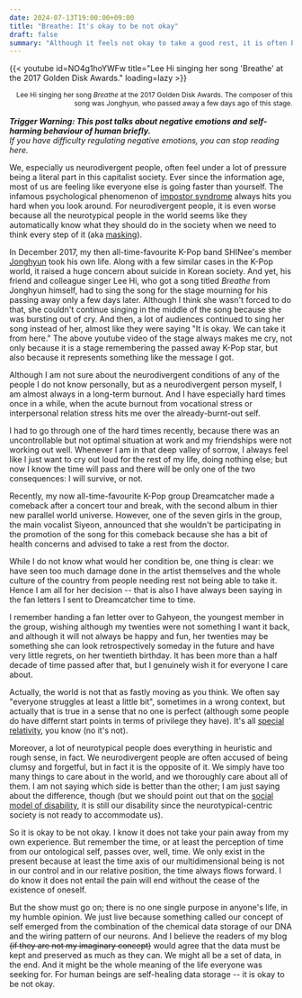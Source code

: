 ```yaml
---
date: 2024-07-13T19:00:00+09:00
title: "Breathe: It's okay to be not okay"
draft: false
summary: "Although it feels not okay to take a good rest, it is often better in the long run."
---
```

{{< youtube id=NO4g1hoYWFw title="Lee Hi singing her song 'Breathe' at the 2017 Golden Disk Awards." loading=lazy >}}
<p style="flex-basis: 100%; font-family: var(--font-sans); font-size: 12px; text-align: right; margin-top: 0.2rem; margin-bottom: 1rem;">Lee Hi singing her song <i>Breathe</i> at the 2017 Golden Disk Awards. The composer of this song was Jonghyun, who passed away a few days ago of this stage.</p>

_**Trigger Warning: This post talks about negative emotions and self-harming behaviour of human briefly.**_  
_If you have difficulty regulating negative emotions, you can stop reading here._

We, especially us neurodivergent people, often feel under a lot of pressure being a literal part in this capitalist society. Ever since the information age, most of us are feeling like everyone else is going faster than yourself. The infamous psychological phenomenon of [impostor syndrome](https://en.wikipedia.org/wiki/Impostor_syndrome) always hits you hard when you look around. For neurodivergent people, it is even worse because all the neurotypical people in the world seems like they automatically know what they should do in the society when we need to think every step of it (aka [masking](https://en.wikipedia.org/wiki/Autistic_masking)).

In December 2017, my then all-time-favourite K-Pop band SHINee's member [Jonghyun](https://en.wikipedia.org/wiki/Kim_Jong-hyun) took his own life. Along with a few similar cases in the K-Pop world, it raised a huge concern about suicide in Korean society. And yet, his friend and colleague singer Lee Hi, who got a song titled _Breathe_ from Jonghyun himself, had to sing the song for the stage mourning for his passing away only a few days later. Although I think she wasn't forced to do that, she couldn't continue singing in the middle of the song because she was bursting out of cry. And then, a lot of audiences continued to sing her song instead of her, almost like they were saying "It is okay. We can take it from here." The above youtube video of the stage always makes me cry, not only because it is a stage remembering the passed away K-Pop star, but also because it represents something like the message I got.

Although I am not sure about the neurodivergent conditions of any of the people I do not know personally, but as a neurodivergent person myself, I am almost always in a long-term burnout. And I have especially hard times once in a while, when the acute burnout from vocational stress or interpersonal relation stress hits me over the already-burnt-out self.

I had to go through one of the hard times recently, because there was an uncontrollable but not optimal situation at work and my friendships were not working out well. Whenever I am in that deep valley of sorrow, I always feel like I just want to cry out loud for the rest of my life, doing nothing else; but now I know the time will pass and there will be only one of the two consequences: I will survive, or not.

Recently, my now all-time-favourite K-Pop group Dreamcatcher made a comeback after a concert tour and break, with the second album in thier new parallel world universe. However, one of the seven girls in the group, the main vocalist Siyeon, announced that she wouldn't be participating in the promotion of the song for this comeback because she has a bit of health concerns and advised to take a rest from the doctor.

While I do not know what would her condition be, one thing is clear: we have seen too much damage done in the artist themselves and the whole culture of the country from people needing rest not being able to take it. Hence I am all for her decision -- that is also I have always been saying in the fan letters I sent to Dreamcatcher time to time.

I remember handing a fan letter over to Gahyeon, the youngest member in the group, wishing although my twenties were not something I want it back, and although it will not always be happy and fun, her twenties may be something she can look retrospectively someday in the future and have very little regrets, on her twentieth birthday. It has been more than a half decade of time passed after that, but I genuinely wish it for everyone I care about.

Actually, the world is not that as fastly moving as you think. We often say "everyone struggles at least a little bit", sometimes in a wrong context, but actually that is true in a sense that no one is perfect (although some people do have differnt start points in terms of privilege they have). It's all [special relativity](https://en.wikipedia.org/wiki/Special_relativity), you know (no it's not).

Moreover, a lot of neurotypical people does everything in heuristic and rough sense, in fact. We neurodivergent people are often accused of being clumsy and forgetful, but in fact it is the opposite of it. We simply have too many things to care about in the world, and we thoroughly care about all of them. I am not saying which side is better than the other; I am just saying about the difference, though (but we should point out that on the [social model of disability](https://en.wikipedia.org/wiki/Social_model_of_disability), it is still our disability since the neurotypical-centric society is not ready to accommodate us).

So it is okay to be not okay. I know it does not take your pain away from my own experience. But remember the time, or at least the perception of time from our ontological self, passes over, well, time. We only exist in the present because at least the time axis of our multidimensional being is not in our control and in our relative position, the time always flows forward. I do know it does not entail the pain will end without the cease of the existence of oneself.

But the show must go on; there is no one single purpose in anyone's life, in my humble opinion. We just live because something called our concept of self emerged from the combination of the chemical data storage of our DNA and the wiring pattern of our neurons. And I believe the readers of my blog ~~(if they are not my imaginary concept)~~ would agree that the data must be kept and preserved as much as they can. We might all be a set of data, in the end. And it might be the whole meaning of the life everyone was seeking for. For human beings are self-healing data storage -- it is okay to be not okay.
